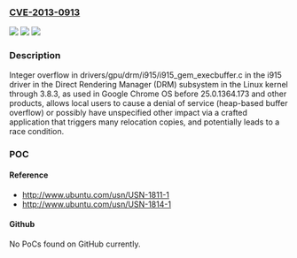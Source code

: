 ### [CVE-2013-0913](https://cve.mitre.org/cgi-bin/cvename.cgi?name=CVE-2013-0913)
![](https://img.shields.io/static/v1?label=Product&message=n%2Fa&color=blue)
![](https://img.shields.io/static/v1?label=Version&message=n%2Fa&color=blue)
![](https://img.shields.io/static/v1?label=Vulnerability&message=n%2Fa&color=brighgreen)

### Description

Integer overflow in drivers/gpu/drm/i915/i915_gem_execbuffer.c in the i915 driver in the Direct Rendering Manager (DRM) subsystem in the Linux kernel through 3.8.3, as used in Google Chrome OS before 25.0.1364.173 and other products, allows local users to cause a denial of service (heap-based buffer overflow) or possibly have unspecified other impact via a crafted application that triggers many relocation copies, and potentially leads to a race condition.

### POC

#### Reference
- http://www.ubuntu.com/usn/USN-1811-1
- http://www.ubuntu.com/usn/USN-1814-1

#### Github
No PoCs found on GitHub currently.

